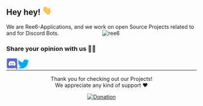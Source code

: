 ## Hey hey! <img alt="hand_wave" src="https://raw.githubusercontent.com/DxsSucuk/DxsSucuk/main/assets/wave.gif" height="25px" width="25px" />
We are Ree6-Applications, and we work on open Source Projects related to and for Discord Bots.
<img align="right" alt="ree6" title="This is Ree6-chan, our mascot!" width="250px" src="https://avatars.githubusercontent.com/u/94872631?s=400&u=a89d7f786c0eb6a90331fe27d615fe5641b1716d&v=4" >

### Share your opinion with us 🤝🏻

<p>
  <a href="https://support.ree6.de">
    <img align="left" alt="Discord" width="30px" src="https://raw.githubusercontent.com/DxsSucuk/DxsSucuk/main/assets/discord.png">
  </a>
  <a href="https://twitter.com/ree6bot">
    <img align="left" alt="Twitter" width="30px" src="https://raw.githubusercontent.com/DxsSucuk/DxsSucuk/main/assets/twitter.png">
  </a>
</p>
<br>

---

<p align="center">Thank you for checking out our Projects!<br>We appreciate any kind of support ❤️</p>
<p align="center">
  <a href="https://ko-fi.com/T6T4AC652">
    <img alt="Donation" src="https://ko-fi.com/img/githubbutton_sm.svg">
  </a>
</p>
